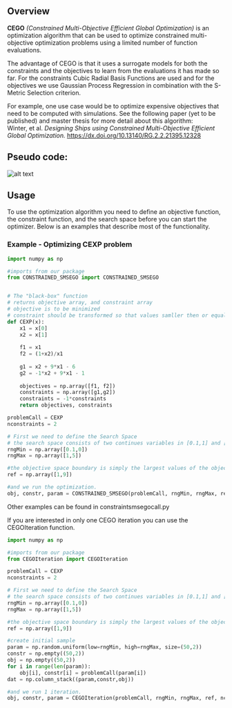 ## Overview

**CEGO** *(Constrained Multi-Objective Efficient Global Optimization)* is an optimization algorithm that can be used to optimize constrained multi-objective optimization problems using a limited number of function evaluations. 

The advantage of CEGO is that it uses a surrogate models for both the constraints and the objectives to learn from the evaluations it has made so far. For the constraints Cubic Radial Basis Functions are used and for the objectives we use Gaussian Process Regression in combination with the S-Metric Selection criterion. 

For example, one use case would be to optimize expensive objectives that need to be computed with simulations. See the following paper (yet to be published) and master thesis for more detail about this algorithm:  
Winter, et al. *Designing Ships using Constrained Multi-Objective Efficient Global Optimization.* https://dx.doi.org/10.13140/RG.2.2.21395.12328

## Pseudo code:

![alt text](https://github.com/RoydeZomer/CEGO/blob/master/pseudocode.PNG)

## Usage

To use the optimization algorithm you need to define an objective function, the constraint function, and the search space before you can start the optimizer. Below is an examples that describe most of the functionality.

### Example - Optimizing CEXP problem

```python
import numpy as np

#imports from our package
from CONSTRAINED_SMSEGO import CONSTRAINED_SMSEGO


# The "black-box" function
# returns objective array, and constraint array
# objective is to be minimized
# constraint should be transformed so that values samller then or equal to 0 are feasible
def CEXP(x):
    x1 = x[0]
    x2 = x[1]
    
    f1 = x1
    f2 = (1+x2)/x1
    
    g1 = x2 + 9*x1 - 6
    g2 = -1*x2 + 9*x1 - 1
    
    objectives = np.array([f1, f2])
    constraints = np.array([g1,g2])
    constraints = -1*constraints 
    return objectives, constraints

problemCall = CEXP
nconstraints = 2

# First we need to define the Search Space
# the search space consists of two continues variables in [0.1,1] and [0,5]
rngMin = np.array([0.1,0])
rngMax = np.array([1,5])

#the objective space boundary is simply the largest values of the objective function we are interested in.
ref = np.array([1,9])

#and we run the optimization.
obj, constr, param = CONSTRAINED_SMSEGO(problemCall, rngMin, rngMax, ref, nconstraints)

```

Other examples can be found in constraintsmsegocall.py


If you are interested in only one CEGO iteration you can use the CEGOIteration function.

```python
import numpy as np

#imports from our package
from CEGOIteration import CEGOIteration

problemCall = CEXP
nconstraints = 2

# First we need to define the Search Space
# the search space consists of two continues variables in [0.1,1] and [0,5]
rngMin = np.array([0.1,0])
rngMax = np.array([1,5])

#the objective space boundary is simply the largest values of the objective function we are interested in.
ref = np.array([1,9])

#create initial sample
param = np.random.uniform(low=rngMin, high=rngMax, size=(50,2))
constr = np.empty((50,2))
obj = np.empty((50,2))
for i in range(len(param)):
    obj[i], constr[i] = problemCall(param[i])
dat = np.column_stack((param,constr,obj))

#and we run 1 iteration.
obj, constr, param = CEGOIteration(problemCall, rngMin, rngMax, ref, nconstraints, data=dat)

```
